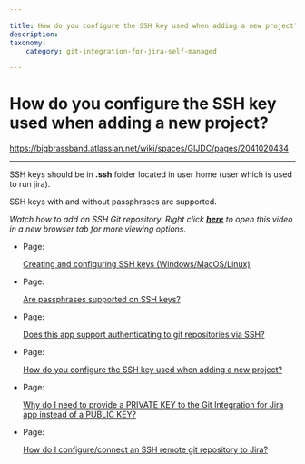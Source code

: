 ```yaml
---

title: How do you configure the SSH key used when adding a new project?
description:
taxonomy:
    category: git-integration-for-jira-self-managed

---
```


# How do you configure the SSH key used when adding a new project?

<https://bigbrassband.atlassian.net/wiki/spaces/GIJDC/pages/2041020434>

* * *

SSH keys should be in **.ssh** folder located in user home (user which is used to run jira).

SSH keys with and without passphrases are supported.

_Watch how to add an SSH Git repository. Right click_ [_**here**_](https://bigbrassband.wistia.com/medias/qmumdo048n) _to open this video_  
_in a new browser tab for more viewing options._

*   Page:
    
    [Creating and configuring SSH keys (Windows/MacOS/Linux)](/wiki/spaces/GIJDC/pages/183271450)
    
*   Page:
    
    [Are passphrases supported on SSH keys?](/wiki/spaces/GIJDC/pages/2040692788)
    
*   Page:
    
    [Does this app support authenticating to git repositories via SSH?](/wiki/spaces/GIJDC/pages/2041184292)
    
*   Page:
    
    [How do you configure the SSH key used when adding a new project?](/wiki/spaces/GIJDC/pages/2041020434)
    
*   Page:
    
    [Why do I need to provide a PRIVATE KEY to the Git Integration for Jira app instead of a PUBLIC KEY?](/wiki/spaces/GIJDC/pages/2041577508)
    
*   Page:
    
    [How do I configure/connect an SSH remote git repository to Jira?](/wiki/spaces/GIJDC/pages/2041708556)